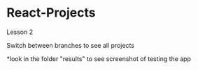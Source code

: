 # React-Projects
Lesson 2

Switch between branches to see all projects

*look in the folder "results" to see screenshot of testing the app

